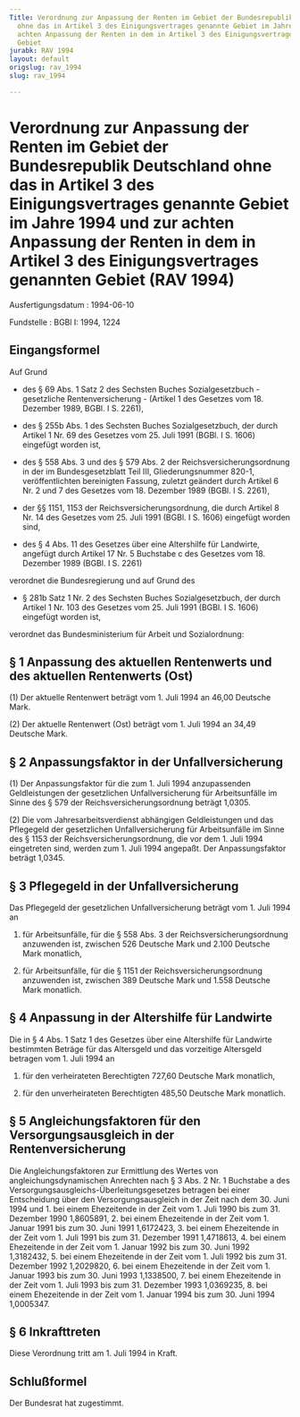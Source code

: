 ```yaml
---
Title: Verordnung zur Anpassung der Renten im Gebiet der Bundesrepublik Deutschland
  ohne das in Artikel 3 des Einigungsvertrages genannte Gebiet im Jahre 1994 und zur
  achten Anpassung der Renten in dem in Artikel 3 des Einigungsvertrages genannten
  Gebiet
jurabk: RAV 1994
layout: default
origslug: rav_1994
slug: rav_1994

---
```


# Verordnung zur Anpassung der Renten im Gebiet der Bundesrepublik Deutschland ohne das in Artikel 3 des Einigungsvertrages genannte Gebiet im Jahre 1994 und zur achten Anpassung der Renten in dem in Artikel 3 des Einigungsvertrages genannten Gebiet (RAV 1994)

Ausfertigungsdatum
:   1994-06-10

Fundstelle
:   BGBl I: 1994, 1224

## Eingangsformel

Auf Grund

-   des § 69 Abs. 1 Satz 2 des Sechsten Buches Sozialgesetzbuch -
    gesetzliche Rentenversicherung - (Artikel 1 des Gesetzes vom 18.
    Dezember 1989, BGBl. I S. 2261),


-   des § 255b Abs. 1 des Sechsten Buches Sozialgesetzbuch, der durch
    Artikel 1 Nr. 69 des Gesetzes vom 25. Juli 1991 (BGBl. I S. 1606)
    eingefügt worden ist,


-   des § 558 Abs. 3 und des § 579 Abs. 2 der Reichsversicherungsordnung
    in der im Bundesgesetzblatt Teil III, Gliederungsnummer 820-1,
    veröffentlichten bereinigten Fassung, zuletzt geändert durch Artikel 6
    Nr. 2 und 7 des Gesetzes vom 18. Dezember 1989 (BGBl. I S. 2261),


-   der §§ 1151, 1153 der Reichsversicherungsordnung, die durch Artikel 8
    Nr. 14 des Gesetzes vom 25. Juli 1991 (BGBl. I S. 1606) eingefügt
    worden sind,


-   des § 4 Abs. 11 des Gesetzes über eine Altershilfe für Landwirte,
    angefügt durch Artikel 17 Nr. 5 Buchstabe c des Gesetzes vom 18.
    Dezember 1989 (BGBl. I S. 2261)



verordnet die Bundesregierung und auf Grund des

-   § 281b Satz 1 Nr. 2 des Sechsten Buches Sozialgesetzbuch, der durch
    Artikel 1 Nr. 103 des Gesetzes vom 25. Juli 1991 (BGBl. I S. 1606)
    eingefügt worden ist,



verordnet das Bundesministerium für Arbeit und Sozialordnung:

## § 1 Anpassung des aktuellen Rentenwerts und des aktuellen Rentenwerts (Ost)

(1) Der aktuelle Rentenwert beträgt vom 1. Juli 1994 an 46,00 Deutsche
Mark.

(2) Der aktuelle Rentenwert (Ost) beträgt vom 1. Juli 1994 an 34,49
Deutsche Mark.

## § 2 Anpassungsfaktor in der Unfallversicherung

(1) Der Anpassungsfaktor für die zum 1. Juli 1994 anzupassenden
Geldleistungen der gesetzlichen Unfallversicherung für Arbeitsunfälle
im Sinne des § 579 der Reichsversicherungsordnung beträgt 1,0305.

(2) Die vom Jahresarbeitsverdienst abhängigen Geldleistungen und das
Pflegegeld der gesetzlichen Unfallversicherung für Arbeitsunfälle im
Sinne des § 1153 der Reichsversicherungsordnung, die vor dem 1. Juli
1994 eingetreten sind, werden zum 1. Juli 1994 angepaßt. Der
Anpassungsfaktor beträgt 1,0345.

## § 3 Pflegegeld in der Unfallversicherung

Das Pflegegeld der gesetzlichen Unfallversicherung beträgt vom 1. Juli
1994 an

1.  für Arbeitsunfälle, für die § 558 Abs. 3 der
    Reichsversicherungsordnung anzuwenden ist, zwischen 526 Deutsche Mark
    und 2.100 Deutsche Mark monatlich,


2.  für Arbeitsunfälle, für die § 1151 der Reichsversicherungsordnung
    anzuwenden ist, zwischen 389 Deutsche Mark und 1.558 Deutsche Mark
    monatlich.

## § 4 Anpassung in der Altershilfe für Landwirte

Die in § 4 Abs. 1 Satz 1 des Gesetzes über eine Altershilfe für
Landwirte bestimmten Beträge für das Altersgeld und das vorzeitige
Altersgeld betragen vom 1. Juli 1994 an

1.  für den verheirateten Berechtigten 727,60 Deutsche Mark monatlich,


2.  für den unverheirateten Berechtigten 485,50 Deutsche Mark monatlich.

## § 5 Angleichungsfaktoren für den Versorgungsausgleich in der Rentenversicherung

Die Angleichungsfaktoren zur Ermittlung des Wertes von
angleichungsdynamischen Anrechten nach § 3 Abs. 2 Nr. 1 Buchstabe a
des Versorgungsausgleichs-Überleitungsgesetzes betragen bei einer
Entscheidung über den Versorgungsausgleich in der Zeit nach dem 30.
Juni 1994 und
1\. bei einem Ehezeitende in der Zeit vom 1. Juli 1990
bis zum 31. Dezember 1990              1,8605891,
2\. bei einem Ehezeitende in der Zeit vom 1. Januar 1991
bis zum 30. Juni 1991                  1,6172423,
3\. bei einem Ehezeitende in der Zeit vom 1. Juli 1991
bis zum 31. Dezember 1991              1,4718613,
4\. bei einem Ehezeitende in der Zeit vom 1. Januar 1992
bis zum 30. Juni 1992                  1,3182432,
5\. bei einem Ehezeitende in der Zeit vom 1. Juli 1992
bis zum 31. Dezember 1992              1,2029820,
6\. bei einem Ehezeitende in der Zeit vom 1. Januar 1993
bis zum 30. Juni 1993                  1,1338500,
7\. bei einem Ehezeitende in der Zeit vom 1. Juli 1993
bis zum 31. Dezember 1993              1,0369235,
8\. bei einem Ehezeitende in der Zeit vom 1. Januar 1994
bis zum 30. Juni 1994                   1,0005347.

## § 6 Inkrafttreten

Diese Verordnung tritt am 1. Juli 1994 in Kraft.

## Schlußformel

Der Bundesrat hat zugestimmt.

